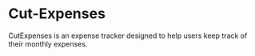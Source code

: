 # Cut-Expenses
CutExpenses is an expense tracker designed to help users keep track of their monthly expenses.
